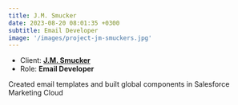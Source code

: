 ```yaml
---
title: J.M. Smucker
date: 2023-08-20 08:01:35 +0300
subtitle: Email Developer
image: '/images/project-jm-smuckers.jpg'
---
```


<!-- -->

<ul class="list-inline item-details">
    <li>Client:
        <strong><a href="https://www.jmsmucker.com/">J.M. Smucker</a>
        </strong>
    </li>
    <li>Role:
        <strong>Email Developer</strong>
    </li>
</ul>

Created email templates and built global components in Salesforce Marketing Cloud